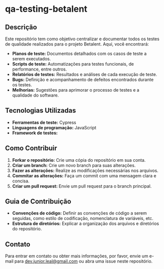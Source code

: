 # qa-testing-betalent

## Descrição
Este repositório tem como objetivo centralizar e documentar todos os testes de qualidade realizados para o projeto Betalent. Aqui, você encontrará:

* **Planos de teste:** Documentos detalhados com os casos de teste a serem executados.
* **Scripts de teste:** Automatizações para testes funcionais, de performance, entre outros.
* **Relatórios de testes:** Resultados e análises de cada execução de teste.
* **Bugs:** Definição e acompanhamento de defeitos encontrados durante os testes.
* **Melhorias:** Sugestões para aprimorar o processo de testes e a qualidade do software.

## Tecnologias Utilizadas
* **Ferramentas de teste:** Cypress
* **Linguagens de programação:** JavaScript
* **Framework de testes:**

## Como Contribuir
1. **Forkar o repositório:** Crie uma cópia do repositório em sua conta.
2. **Criar um branch:** Crie um novo branch para suas alterações.
3. **Fazer as alterações:** Realize as modificações necessárias nos arquivos.
4. **Commitar as alterações:** Faça um commit com uma mensagem clara e concisa.
5. **Criar um pull request:** Envie um pull request para o branch principal.

## Guia de Contribuição
* **Convenções de código:** Definir as convenções de código a serem seguidas, como estilo de codificação, nomenclatura de variáveis, etc.
* **Estrutura de diretórios:** Explicar a organização dos arquivos e diretórios do repositório.

## Contato
Para entrar em contato ou obter mais informações, por favor, envie um e-mail para dev.junior.leal@gmail.com ou abra uma issue neste repositório.